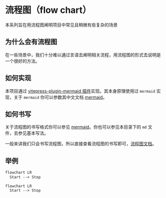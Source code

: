 # 流程图（flow chart）

本系列旨在用流程图阐明项目中常见且稍微有些复杂的场景

## 为什么会有流程图

在一些场景中，我们十分难以通过言语去阐明相关流程，用流程图的形式去说明是一个很好的方法。

## 如何实现

本项目通过 [vitepress-plugin-mermaid 插件](https://github.com/emersonbottero/vitepress-plugin-mermaid)实现。其本身原理使用过 `mermaid` 实现，关于 `mermaid` 你可以参数其中文文档 [mermaid](https://github.com/mermaid-js/mermaid/blob/develop/README.zh-CN.md)。

## 如何书写

关于流程图的书写格式你可以参见 [mermaid](https://github.com/mermaid-js/mermaid/blob/develop/README.zh-CN.md)。你也可以参见本目录下的 `md` 文件，去参见基本写法。

一般来讲我们只会书写流程图，所以直接查看流程图的书写即可，[流程图文档](https://mermaid-js.github.io/mermaid/#/flowchart)。

## 举例

```mmd
flowchart LR
  Start --> Stop
```

```mermaid
flowchart LR
  Start --> Stop
```